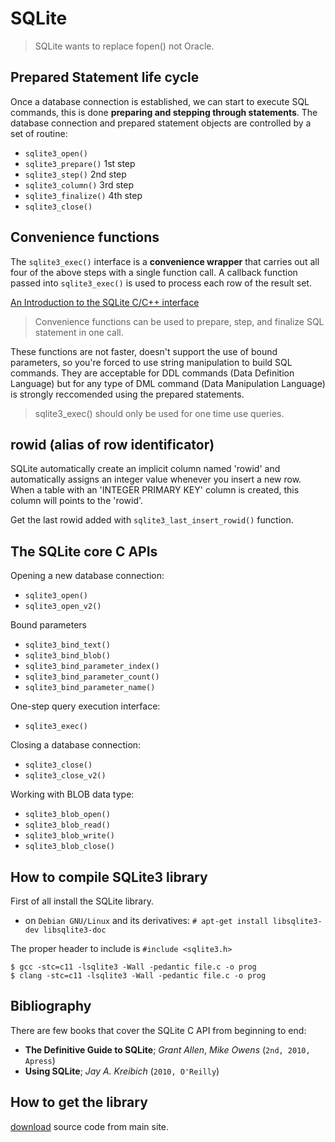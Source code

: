 # SQLite 

> SQLite wants to replace fopen() not Oracle.

## Prepared Statement life cycle

Once a database connection is established, we can start to execute SQL commands,
this is done __preparing and stepping through statements__. The database 
connection and prepared statement objects are controlled by a set of routine:

* `sqlite3_open()`        
* `sqlite3_prepare()`     1st step
* `sqlite3_step()`        2nd step
* `sqlite3_column()`      3rd step
* `sqlite3_finalize()`    4th step
* `sqlite3_close()`       

## Convenience functions

The `sqlite3_exec()` interface is a __convenience wrapper__ that carries out all four
of the above steps with a single function call. A callback function passed into 
`sqlite3_exec()` is used to process each row of the result set.

[An Introduction to the SQLite C/C++ interface](https://www.sqlite.org/cintro.html)

> Convenience functions can be used to prepare, step, and finalize SQL statement
in one call.

These functions are not faster, doesn't support the use of bound parameters, so
you're forced to use string manipulation to build SQL commands. They are 
acceptable for DDL commands (Data Definition Language) but for any type of DML 
command (Data Manipulation Language) is strongly reccomended using the prepared 
statements.

> sqlite3_exec() should only be used  for one time use queries.

## rowid (alias of row identificator)

SQLite automatically create an implicit column named 'rowid' and automatically
assigns an integer value whenever you insert a new row. When a table with an
'INTEGER PRIMARY KEY' column is created, this column will points to the
'rowid'.

Get the last rowid added with `sqlite3_last_insert_rowid()` function.


## The SQLite core C APIs

Opening a new database connection:

* `sqlite3_open()`
* `sqlite3_open_v2()`

Bound parameters

* `sqlite3_bind_text()`
* `sqlite3_bind_blob()`
* `sqlite3_bind_parameter_index()`
* `sqlite3_bind_parameter_count()`
* `sqlite3_bind_parameter_name()`

One-step query execution interface:

* `sqlite3_exec()`

Closing a database connection:

* `sqlite3_close()`
* `sqlite3_close_v2()`

Working with BLOB data type:

* `sqlite3_blob_open()`
* `sqlite3_blob_read()`
* `sqlite3_blob_write()`
* `sqlite3_blob_close()`


## How to compile SQLite3 library

First of all install the SQLite library.

- on ``Debian GNU/Linux`` and its derivatives:
`# apt-get install libsqlite3-dev libsqlite3-doc`

The proper header to include is `#include <sqlite3.h>`

```
$ gcc -stc=c11 -lsqlite3 -Wall -pedantic file.c -o prog
$ clang -stc=c11 -lsqlite3 -Wall -pedantic file.c -o prog
```

## Bibliography

There are few books that cover the SQLite C API from beginning to end:

* **The Definitive Guide to SQLite**; *Grant Allen*, *Mike Owens* (`2nd, 2010, Apress`)
* **Using SQLite**; *Jay A. Kreibich* (`2010, O'Reilly`)


## How to get the library

[download](https://sqlite.org/download.html) source code from main site.
